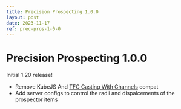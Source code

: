 ```yaml
---
title: Precision Prospecting 1.0.0
layout: post
date: 2023-11-17
ref: prec-pros-1-0-0
---
```


# Precision Prospecting 1.0.0

Initial 1.20 release!

- Remove KubeJS And [TFC Casting With Channels](https://www.curseforge.com/minecraft/mc-mods/tfc-casting-with-channels) compat
- Add server configs to control the radii and dispalcements of the prospector items
